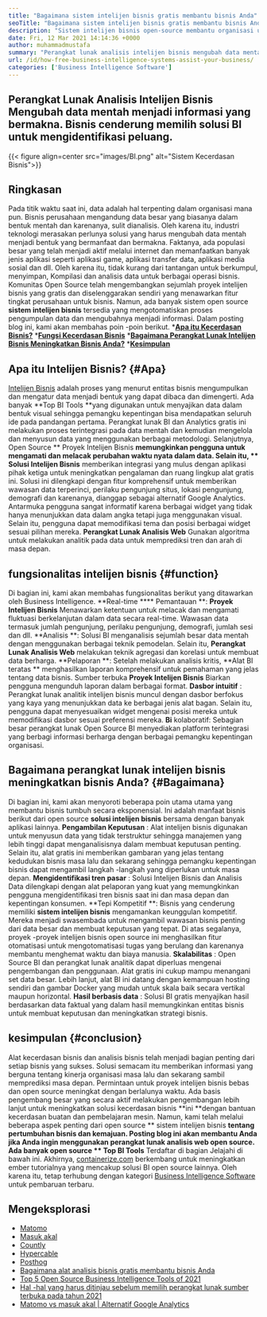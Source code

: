 ```yaml
---
title: "Bagaimana sistem intelijen bisnis gratis membantu bisnis Anda" 
seoTitle: "Bagaimana sistem intelijen bisnis gratis membantu bisnis Anda" 
description: "Sistem intelijen bisnis open-source membantu organisasi untuk menganalisis data secara kritis dan merumuskan strategi yang efektif berdasarkan wawasan bisnis yang berguna." 
date: Fri, 12 Mar 2021 14:14:36 +0000
author: muhammadmustafa
summary: "Perangkat lunak analisis intelijen bisnis mengubah data mentah menjadi informasi yang bermakna. Bisnis cenderung memilih solusi BI untuk mengidentifikasi peluang." 
url: /id/how-free-business-intelligence-systems-assist-your-business/
categories: ['Business Intelligence Software']
---
```


## Perangkat Lunak Analisis Intelijen Bisnis Mengubah data mentah menjadi informasi yang bermakna. Bisnis cenderung memilih solusi BI untuk mengidentifikasi peluang.

{{< figure align=center src="images/BI.png" alt="Sistem Kecerdasan Bisnis">}}


## Ringkasan
Pada titik waktu saat ini, data adalah hal terpenting dalam organisasi mana pun. Bisnis perusahaan mengandung data besar yang biasanya dalam bentuk mentah dan karenanya, sulit dianalisis. Oleh karena itu, industri teknologi merasakan perlunya solusi yang harus mengubah data mentah menjadi bentuk yang bermanfaat dan bermakna. Faktanya, ada populasi besar yang telah menjadi aktif melalui internet dan memanfaatkan banyak jenis aplikasi seperti aplikasi game, aplikasi transfer data, aplikasi media sosial dan dll. Oleh karena itu, tidak kurang dari tantangan untuk berkumpul, menyimpan, Kompilasi dan analisis data untuk berbagai operasi bisnis.
Komunitas Open Source telah mengembangkan sejumlah proyek intelijen bisnis yang gratis dan diselenggarakan sendiri yang menawarkan fitur tingkat perusahaan untuk bisnis. Namun, ada banyak sistem open source **sistem intelijen bisnis**  tersedia yang mengotomatiskan proses pengumpulan data dan mengubahnya menjadi informasi. Dalam posting blog ini, kami akan membahas poin -poin berikut.
  ***[Apa itu Kecerdasan Bisnis?][1]** 
  ***[Fungsi Kecerdasan Bisnis][2]** 
  ***[Bagaimana Perangkat Lunak Intelijen Bisnis Meningkatkan Bisnis Anda?][3]** 
  ***[Kesimpulan][4]** 

## Apa itu Intelijen Bisnis?   {#Apa}
[][5][Intelijen Bisnis][6] adalah proses yang menurut entitas bisnis mengumpulkan dan mengatur data menjadi bentuk yang dapat dibaca dan dimengerti. Ada banyak **Top BI Tools  **yang digunakan untuk menyajikan data dalam bentuk visual sehingga pemangku kepentingan bisa mendapatkan seluruh ide pada pandangan pertama. Perangkat lunak BI dan Analytics gratis ini melakukan proses terintegrasi pada data mentah dan kemudian mengelola dan menyusun data yang menggunakan berbagai metodologi. Selanjutnya, Open Source **  Proyek Intelijen Bisnis  **memungkinkan pengguna untuk mengamati dan melacak perubahan waktu nyata dalam data. Selain itu, **  Solusi Intelijen Bisnis**  memberikan integrasi yang mulus dengan aplikasi pihak ketiga untuk meningkatkan pengalaman dan ruang lingkup alat gratis ini.
Solusi ini dilengkapi dengan fitur komprehensif untuk memberikan wawasan data terperinci, perilaku pengunjung situs, lokasi pengunjung, demografi dan karenanya, dianggap sebagai alternatif Google Analytics. Antarmuka pengguna sangat informatif karena berbagai widget yang tidak hanya menunjukkan data dalam angka tetapi juga menggunakan visual. Selain itu, pengguna dapat memodifikasi tema dan posisi berbagai widget sesuai pilihan mereka. **Perangkat Lunak Analisis Web**  Gunakan algoritma untuk melakukan analitik pada data untuk memprediksi tren dan arah di masa depan.

## fungsionalitas intelijen bisnis   {#function}
Di bagian ini, kami akan membahas fungsionalitas berikut yang ditawarkan oleh Business Intelligence.
**Real-time  ****  Pemantauan **:  **Proyek Intelijen Bisnis**   Menawarkan ketentuan untuk melacak dan mengamati fluktuasi berkelanjutan dalam data secara real-time. Wawasan data termasuk jumlah pengunjung, perilaku pengunjung, demografi, jumlah sesi dan dll.
**Analisis **: Solusi BI menganalisis sejumlah besar data mentah dengan menggunakan berbagai teknik pemodelan. Selain itu,  **Perangkat Lunak Analisis Web**   melakukan teknik agregasi dan korelasi untuk membuat data berharga.
**Pelaporan **: Setelah melakukan analisis kritis,  **Alat BI teratas **  menghasilkan laporan komprehensif untuk pemahaman yang jelas tentang data bisnis. Sumber terbuka  **Proyek Intelijen Bisnis**   Biarkan pengguna mengunduh laporan dalam berbagai format.
**Dasbor intuitif** : Perangkat lunak analitik intelijen bisnis muncul dengan dasbor berfokus yang kaya yang menunjukkan data ke berbagai jenis alat bagan. Selain itu, pengguna dapat menyesuaikan widget mengenai posisi mereka untuk memodifikasi dasbor sesuai preferensi mereka.
**Bi**  kolaboratif: Sebagian besar perangkat lunak Open Source BI menyediakan platform terintegrasi yang berbagi informasi berharga dengan berbagai pemangku kepentingan organisasi.

## Bagaimana perangkat lunak intelijen bisnis meningkatkan bisnis Anda?   {#Bagaimana}
Di bagian ini, kami akan menyoroti beberapa poin utama utama yang membantu bisnis tumbuh secara eksponensial. Ini adalah manfaat bisnis berikut dari open source **solusi intelijen bisnis**  bersama dengan banyak aplikasi lainnya.
**Pengambilan Keputusan** : Alat intelijen bisnis digunakan untuk menyusun data yang tidak terstruktur sehingga manajemen yang lebih tinggi dapat menganalisisnya dalam membuat keputusan penting. Selain itu, alat gratis ini memberikan gambaran yang jelas tentang kedudukan bisnis masa lalu dan sekarang sehingga pemangku kepentingan bisnis dapat mengambil langkah -langkah yang diperlukan untuk masa depan.
**Mengidentifikasi tren pasar** : Solusi Intelijen Bisnis dan Analisis Data dilengkapi dengan alat pelaporan yang kuat yang memungkinkan pengguna mengidentifikasi tren bisnis saat ini dan masa depan dan kepentingan konsumen.
**Tepi Kompetitif **: Bisnis yang cenderung memiliki  **sistem intelijen bisnis**   mengamankan keunggulan kompetitif. Mereka menjadi swasembada untuk mengambil wawasan bisnis penting dari data besar dan membuat keputusan yang tepat. Di atas segalanya, proyek -proyek intelijen bisnis open source ini menghasilkan fitur otomatisasi untuk mengotomatisasi tugas yang berulang dan karenanya membantu menghemat waktu dan biaya manusia.
**Skalabilitas** : Open Source BI dan perangkat lunak analitik dapat diperluas mengenai pengembangan dan penggunaan. Alat gratis ini cukup mampu menangani set data besar. Lebih lanjut, alat BI ini datang dengan kemampuan hosting sendiri dan gambar Docker yang mudah untuk skala baik secara vertikal maupun horizontal.
**Hasil berbasis data** : Solusi BI gratis menyajikan hasil berdasarkan data faktual yang dalam hasil memungkinkan entitas bisnis untuk membuat keputusan dan meningkatkan strategi bisnis.

## kesimpulan   {#conclusion}
Alat kecerdasan bisnis dan analisis bisnis telah menjadi bagian penting dari setiap bisnis yang sukses. Solusi semacam itu memberikan informasi yang berguna tentang kinerja organisasi masa lalu dan sekarang sambil memprediksi masa depan. Permintaan untuk proyek intelijen bisnis bebas dan open source meningkat dengan berlalunya waktu. Ada basis pengembang besar yang secara aktif melakukan pengembangan lebih lanjut untuk meningkatkan solusi kecerdasan bisnis **ini  **dengan bantuan kecerdasan buatan dan pembelajaran mesin. Namun, kami telah melalui beberapa aspek penting dari open source **  sistem intelijen bisnis  **tentang pertumbuhan bisnis dan kemajuan. Posting blog ini akan membantu Anda jika Anda ingin menggunakan perangkat lunak analisis web open source. Ada banyak open source **  Top BI Tools**  Terdaftar di bagian Jelajahi di bawah ini.
Akhirnya, [containerize.com][7] berkembang untuk meningkatkan ember tutorialnya yang mencakup solusi BI open source lainnya. Oleh karena itu, tetap terhubung dengan kategori [Business Intelligence Software][6] untuk pembaruan terbaru.

## Mengeksplorasi
  * [Matomo][8]
  * [Masuk akal][9]
  * [Countly][10]
  * [Hypercable][11]
  * [Posthog][12]
  * [Bagaimana alat analisis bisnis gratis membantu bisnis Anda][13]
  * [Top 5 Open Source Business Intelligence Tools of 2021][14]
  * [Hal -hal yang harus ditinjau sebelum memilih perangkat lunak sumber terbuka pada tahun 2021][15]
  * [Matomo vs masuk akal | Alternatif Google Analytics][16]

  
[1]: #what
[2]: #function
[3]: #how
[4]: #Conclusion
[5]: #
[6]: https://products.containerize.com/business-intelligence
[7]: https://www.containerize.com/
[8]: https://products.containerize.com/business-intelligence/matomo
[9]: https://products.containerize.com/business-intelligence/plausible
[10]: https://products.containerize.com/business-intelligence/countly
[11]: https://products.containerize.com/business-intelligence/hypercable
[12]: https://products.containerize.com/business-intelligence/posthog
[13]: https://blog.containerize.com/2021/03/12/how-free-business-analytics-tools-assist-your-business/
[14]: https://blog.containerize.com/business-intelligence-software/top-5-open-source-business-intelligence-solutions-of-2021/
[15]: https://blog.containerize.com/cmdb-software/things-to-review-before-opting-open-source-software-in-2021/
[16]: https://blog.containerize.com/business-intelligence-software/matomo-vs-plausible-google-analytics-alternatives/
